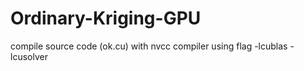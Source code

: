# Ordinary-Kriging-GPU
compile source code (ok.cu) with nvcc compiler using flag -lcublas -lcusolver
